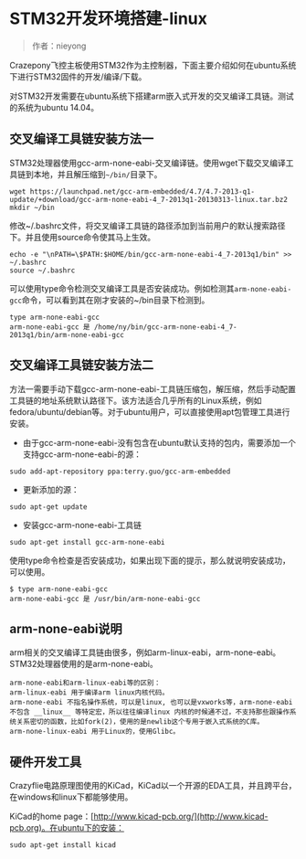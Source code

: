 
#  STM32开发环境搭建-linux


> 作者：nieyong

Crazepony飞控主板使用STM32作为主控制器，下面主要介绍如何在ubuntu系统下进行STM32固件的开发/编译/下载。

对STM32开发需要在ubuntu系统下搭建arm嵌入式开发的交叉编译工具链。测试的系统为ubuntu 14.04。

## 交叉编译工具链安装方法一
STM32处理器使用gcc-arm-none-eabi-交叉编译链。使用wget下载交叉编译工具链到本地，并且解压缩到`~/bin/`目录下。

~~~
wget https://launchpad.net/gcc-arm-embedded/4.7/4.7-2013-q1-update/+download/gcc-arm-none-eabi-4_7-2013q1-20130313-linux.tar.bz2
mkdir ~/bin
~~~

修改~/.bashrc文件，将交叉编译工具链的路径添加到当前用户的默认搜索路径下。并且使用source命令使其马上生效。

~~~
echo -e "\nPATH=\$PATH:$HOME/bin/gcc-arm-none-eabi-4_7-2013q1/bin" >> ~/.bashrc
source ~/.bashrc
~~~

可以使用type命令检测交叉编译工具是否安装成功。例如检测其`arm-none-eabi-gcc`命令，可以看到其在刚才安装的~/bin目录下检测到。

~~~
type arm-none-eabi-gcc
arm-none-eabi-gcc 是 /home/ny/bin/gcc-arm-none-eabi-4_7-2013q1/bin/arm-none-eabi-gcc
~~~

## 交叉编译工具链安装方法二
方法一需要手动下载gcc-arm-none-eabi-工具链压缩包，解压缩，然后手动配置工具链的地址系统默认路径下。该方法适合几乎所有的Linux系统，例如fedora/ubuntu/debian等。对于ubuntu用户，可以直接使用apt包管理工具进行安装。

* 由于gcc-arm-none-eabi-没有包含在ubuntu默认支持的包内，需要添加一个支持gcc-arm-none-eabi-的源：

~~~
sudo add-apt-repository ppa:terry.guo/gcc-arm-embedded
~~~

* 更新添加的源：

~~~
sudo apt-get update
~~~

* 安装gcc-arm-none-eabi-工具链

~~~
sudo apt-get install gcc-arm-none-eabi
~~~

使用type命令检查是否安装成功，如果出现下面的提示，那么就说明安装成功，可以使用。

~~~
$ type arm-none-eabi-gcc
arm-none-eabi-gcc 是 /usr/bin/arm-none-eabi-gcc
~~~

## arm-none-eabi说明
arm相关的交叉编译工具链由很多，例如arm-linux-eabi，arm-none-eabi。STM32处理器使用的是arm-none-eabi。

~~~
arm-none-eabi和arm-linux-eabi等的区别：
arm-linux-eabi 用于编译arm linux内核代码。
arm-none-eabi 不指名操作系统，可以是linux, 也可以是vxworks等，arm-none-eabi 不包含 __linux__ 等特定宏，所以往往编译linux 内核的时候通不过，不支持那些跟操作系统关系密切的函数，比如fork(2)，使用的是newlib这个专用于嵌入式系统的C库。
arm-none-linux-eabi 用于Linux的，使用Glibc。
~~~

## 硬件开发工具
Crazyflie电路原理图使用的KiCad，KiCad以一个开源的EDA工具，并且跨平台，在windows和linux下都能够使用。

KiCad的home page：[http://www.kicad-pcb.org/](http://www.kicad-pcb.org)。在ubuntu下的安装：

~~~
sudo apt-get install kicad
~~~
